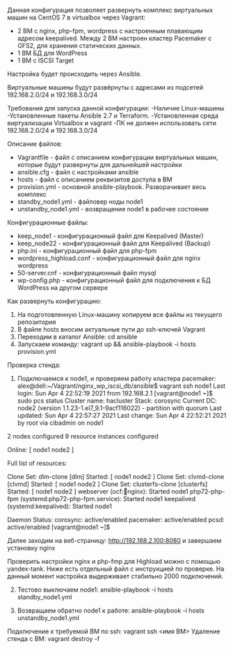 Данная конфигурация позволяет развернуть комплекс виртуальных машин на CentOS 7 в virtualbox через Vagrant: 
- 2 ВМ с nginx, php-fpm, wordpress с настроенным плавающим адресом keepalived. Между 2 ВМ настроен кластер Pacemaker с GFS2, для хранения статических данных. 
- 1 ВМ БД для WordPress
- 1 ВМ с ISCSI Target 

Настройка будет происходить через Ansible. 

Виртуальные машины будут развёрнуты с адресами из подсетей 192.168.2.0/24 и 192.168.3.0/24

Требования для запуска данной конфигурации: 
-Наличие Linux-машины
-Установленные пакеты Ansible 2.7 и Terraform.
-Установленная среда виртуализации Virtualbox и vagrant
-ПК не должен использовать сети 192.168.2.0/24 и 192.168.3.0/24

Описание файлов:
- Vagrantfile - файл с описанием конфигурации виртуальных машин, которые будут развернуты для дальнейшей настройки
- ansible.cfg - файл с настройками ansible
- hosts - файл с описанием реквизитов доступа в ВМ
- provision.yml - основной ansible-playbook. Разворачивает весь комплекс
- standby_node1.yml - файловер ноды node1
- unstandby_node1.yml - возвращение node1 в рабочее состояние

Конфигурационные файлы:
- keep_node1 - конфигурационный файл для Keepalived (Master)
- keep_node22 - конфигурационный файл для Keepalived (Backup)
- php.ini - конфигурационный файл для php-fpm
- wordpress_highload.conf - конфигурационный файл для nginx wordpress
- 50-server.cnf - конфигурационный файл mysql
- wp-config.php - конфигурационный файл для подключения к БД WordPress на другом сервере


Как развернуть конфигурацию: 
1) На подготовленную Linux-машину копируем все файлы из текущего репозитория
2) В файле hosts вносим актуальные пути до ssh-ключей Vagrant
3) Переходим в каталог Ansible: cd ansible
4) Запускаем команду: vagrant up && ansible-playbook -i hosts provision.yml

Проверка стенда: 

1) Подключаемся к node1, и проверяем работу кластера pacemaker:
alex@dell:~/Vagrant/nginx_wp_iscsi_db/ansible$ vagrant ssh node1
Last login: Sun Apr  4 22:52:19 2021 from 192.168.2.1
[vagrant@node1 ~]$ sudo pcs status
Cluster name: hacluster
Stack: corosync
Current DC: node2 (version 1.1.23-1.el7_9.1-9acf116022) - partition with quorum
Last updated: Sun Apr  4 22:57:27 2021
Last change: Sun Apr  4 22:52:21 2021 by root via cibadmin on node1

2 nodes configured
9 resource instances configured

Online: [ node1 node2 ]

Full list of resources:

 Clone Set: dlm-clone [dlm]
     Started: [ node1 node2 ]
 Clone Set: clvmd-clone [clvmd]
     Started: [ node1 node2 ]
 Clone Set: clusterfs-clone [clusterfs]
     Started: [ node1 node2 ]
 webserver      (ocf::heartbeat:nginx): Started node1
 php72-php-fpm  (systemd:php72-php-fpm.service):        Started node1
 keepalived     (systemd:keepalived):   Started node1

Daemon Status:
  corosync: active/enabled
  pacemaker: active/enabled
  pcsd: active/enabled
[vagrant@node1 ~]$ 

Далее заходим на веб-страницу: http://192.168.2.100:8080 и завершаем установку nginx

Проверить настройки nginx и php-fmp для Highload можно с помощью yandex-tank.
Ниже есть отдельный файл с инструкцией по проверке. На данный момент настройка выдерживает стабильно 2000 подключений. 

2) Тестово выключаем node1: ansible-playbook -i hosts standby_node1.yml

3) Возвращаем обратно node1 к работе: ansible-playbook -i hosts unstandby_node1.yml


Подключение к требуемой ВМ по ssh: vagrant ssh <имя ВМ>
Удаление стенда с ВМ: vagrant destroy -f

